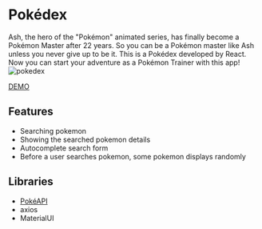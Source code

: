 # Pokédex
Ash, the hero of the "Pokémon" animated series, has finally become a Pokémon Master after 22 years. So you can be a Pokémon master like Ash unless you never give up to be it. This is a Pokédex developed by React. Now you can start your adventure as a Pokémon Trainer with this app!
![pokedex](https://user-images.githubusercontent.com/32582917/104144655-f6661c00-5378-11eb-95c2-7475cc3dd376.gif)

[DEMO](https://arisahirata-pokedex.netlify.app/)

## Features
- Searching pokemon 
- Showing the searched pokemon details
- Autocomplete search form
- Before a user searches pokemon, some pokemon displays randomly

## Libraries
- [PokéAPI](https://pokeapi.co/)
- axios
- MaterialUI

